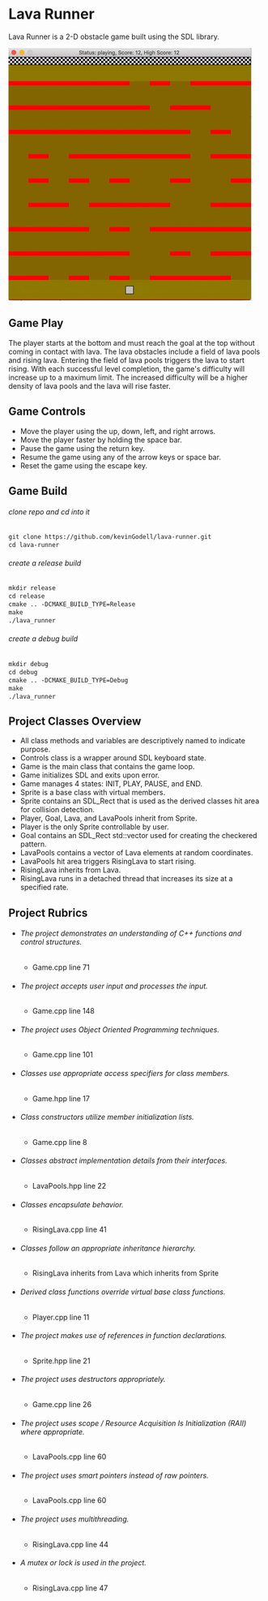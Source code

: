 # Lava Runner
Lava Runner is a 2-D obstacle game built using the SDL library.

![Lava Runner Demo](lava_runner_demo.gif)
## Game Play
The player starts at the bottom and must reach the goal at the top without coming in contact with lava.
The lava obstacles include a field of lava pools and rising lava.
Entering the field of lava pools triggers the lava to start rising.
With each successful level completion, the game's difficulty will increase up to a maximum limit.
The increased difficulty will be a higher density of lava pools and the lava will rise faster.

## Game Controls
- Move the player using the up, down, left, and right arrows.
- Move the player faster by holding the space bar.
- Pause the game using the return key.
- Resume the game using any of the arrow keys or space bar.
- Reset the game using the escape key.
 
## Game Build
###### clone repo and cd into it
```
git clone https://github.com/kevinGodell/lava-runner.git
cd lava-runner
```
###### create a _release_ build
```
mkdir release
cd release
cmake .. -DCMAKE_BUILD_TYPE=Release
make
./lava_runner
```
###### create a _debug_ build
```
mkdir debug
cd debug
cmake .. -DCMAKE_BUILD_TYPE=Debug
make
./lava_runner
```
## Project Classes Overview
- All class methods and variables are descriptively named to indicate purpose.
- Controls class is a wrapper around SDL keyboard state.
- Game is the main class that contains the game loop.
- Game initializes SDL and exits upon error.
- Game manages 4 states: INIT, PLAY, PAUSE, and END.
- Sprite is a base class with virtual members.
- Sprite contains an SDL_Rect that is used as the derived classes hit area for collision detection.
- Player, Goal, Lava, and LavaPools inherit from Sprite.
- Player is the only Sprite controllable by user.
- Goal contains an SDL_Rect std::vector used for creating the checkered pattern.
- LavaPools contains a vector of Lava elements at random coordinates.
- LavaPools hit area triggers RisingLava to start rising.
- RisingLava inherits from Lava.
- RisingLava runs in a detached thread that increases its size at a specified rate.

## Project Rubrics
- ###### The project demonstrates an understanding of C++ functions and control structures.
  - Game.cpp line 71
- ###### The project accepts user input and processes the input.
  - Game.cpp line 148
- ###### The project uses Object Oriented Programming techniques.
  - Game.cpp line 101
- ###### Classes use appropriate access specifiers for class members.
  - Game.hpp line 17
- ###### Class constructors utilize member initialization lists.
  - Game.cpp line 8
- ###### Classes abstract implementation details from their interfaces.
  - LavaPools.hpp line 22
- ###### Classes encapsulate behavior.
  - RisingLava.cpp line 41
- ###### Classes follow an appropriate inheritance hierarchy.
  - RisingLava inherits from Lava which inherits from Sprite
- ###### Derived class functions override virtual base class functions.
  - Player.cpp line 11
- ###### The project makes use of references in function declarations.
  - Sprite.hpp line 21
- ###### The project uses destructors appropriately.
  - Game.cpp line 26
- ###### The project uses scope / Resource Acquisition Is Initialization (RAII) where appropriate.
  - LavaPools.cpp line 60
- ###### The project uses smart pointers instead of raw pointers.
  - LavaPools.cpp line 60
- ###### The project uses multithreading.
  - RisingLava.cpp line 44
- ###### A mutex or lock is used in the project.
  - RisingLava.cpp line 47